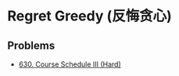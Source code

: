 # Regret Greedy (反悔贪心)

## Problems

* [630. Course Schedule III (Hard)](https://leetcode.com/problems/course-schedule-iii/)
